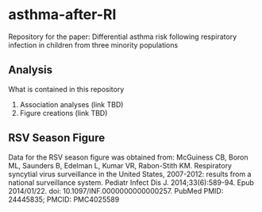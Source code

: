 # asthma-after-RI
Repository for the paper: Differential asthma risk following respiratory infection in children from three minority populations

## Analysis
What is contained in this repository
1. Association analyses (link TBD)
2. Figure creations (link TBD)

## RSV Season Figure
Data for the RSV season figure was obtained from: McGuiness CB, Boron ML, Saunders B, Edelman L, Kumar VR, Rabon-Stith KM. Respiratory syncytial virus surveillance in the United States, 2007-2012: results from a national surveillance system. Pediatr Infect Dis J. 2014;33(6):589-94. Epub 2014/01/22. doi: 10.1097/INF.0000000000000257. PubMed PMID: 24445835; PMCID: PMC4025589
